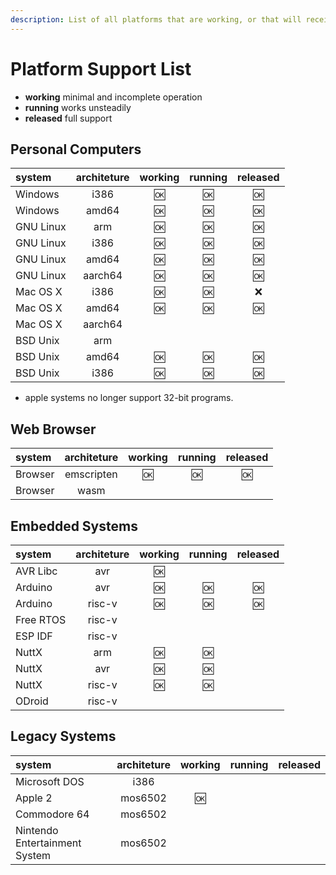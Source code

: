 ```yaml
---
description: List of all platforms that are working, or that will receive the support soon.
---
```


Platform Support List
=====================

 * **working** minimal and incomplete operation
 * **running** works unsteadily
 * **released** full support

Personal Computers
------------------

| system | architeture | working | running | released |
| :----- | :---------: | :-----: | :-----: | :------: |
| Windows | i386 | :ok:  | :ok: | :ok: |
| Windows | amd64 | :ok: | :ok:  | :ok: |
| GNU Linux | arm | :ok:  | :ok: | :ok: |
| GNU Linux | i386 | :ok: | :ok: | :ok: |
| GNU Linux | amd64 | :ok:  | :ok: | :ok: |
| GNU Linux | aarch64 | :ok: | :ok: | :ok: |
| Mac OS X | i386 | :ok: | :ok: | :x: |
| Mac OS X | amd64 | :ok: | :ok: | :ok: |
| Mac OS X | aarch64 |
| BSD Unix | arm |
| BSD Unix | amd64 | :ok: | :ok: | :ok: |
| BSD Unix | i386 | :ok: | :ok: | :ok: |

 * apple systems no longer support 32-bit programs.

Web Browser 
-----------

| system | architeture | working | running | released |
| :----- | :---------: | :-----: | :-----: | :------: |
| Browser | emscripten | :ok: | :ok: | :ok: |
| Browser | wasm |

Embedded Systems
----------------

| system | architeture | working | running | released |
| :----- | :---------: | :-----: | :-----: | :------: |
| AVR Libc | avr | :ok: |
| Arduino | avr | :ok: | :ok: | :ok: |
| Arduino | risc-v | :ok: | :ok: | :ok: |
| Free RTOS | risc-v |
| ESP IDF | risc-v |
| NuttX | arm | :ok: | :ok: |
| NuttX | avr | :ok: | :ok: |
| NuttX | risc-v | :ok: | :ok: |
| ODroid | risc-v |

Legacy Systems
--------------

| system | architeture | working | running | released |
| :----- | :---------: | :-----: | :-----: | :------: |
| Microsoft DOS | i386 |
| Apple 2 | mos6502 | :ok: |
| Commodore 64 | mos6502 |
| Nintendo Entertainment System | mos6502 |
